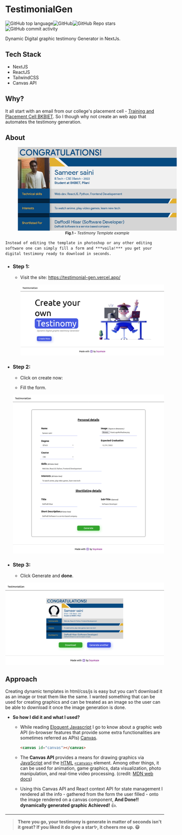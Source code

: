 

# TestimonialGen 

![GitHub top language](https://img.shields.io/github/languages/top/soyo-kaze/TestimonialGen)![GitHub](https://img.shields.io/github/license/soyo-kaze/TestimonialGen)![GitHub Repo stars](https://img.shields.io/github/stars/soyo-kaze/TestimonialGen)![GitHub commit activity](https://img.shields.io/github/commit-activity/w/soyo-kaze/TestimonialGen)

Dynamic Digital graphic testimony Generator in NextJs.

## Tech Stack

- NextJS
- ReactJS
- TailwindCSS
- Canvas API

## Why?

It all start with an email from our college's placement cell - [Training and Placement Cell BKBIET](https://www.linkedin.com/in/ACoAADk3RHwBcvB_AG9xGOTRHzVjPy-GAMQawGQ). So I though why not create an web app that automates the testimony generation.



## About

<figure style="display:flex;justify-content:center;width:100%;flex-direction:column"><img src=".\Readme assets\template(2).png" alt="Trulli" /><figcaption align = "center" style="font-size:12px"><b>Fig.1 -</b> <cite >Testimony Template example</cite></figcaption></figure>

`Instead of editing the template in photoshop or any other editing software one can simply fill a form and ***voila!*** you get your digital testimony ready to download in seconds.`  

- ### Step 1: 

  - Visit the site: https://testimonial-gen.vercel.app/

    <img src=".\Readme assets\Screenshot 2022-01-26 at 13-02-36 TestimonialGen.png"/>

- ### Step 2: 
  - Click on create now:

  - Fill the form.
  <img src=".\Readme assets\Screenshot 2022-01-26 at 13-04-42 Form.png"/>

- ### Step 3:

  - Click Generate and **done**.

<img src=".\Readme assets\Screenshot 2022-01-26 at 13-05-45 https testimonial-gen vercel app.png"/>


## Approach

Creating dynamic templates in html/css/js is easy but you can't download it as an image or treat them like the same. I wanted something that can be used for creating graphics and can be treated as an image so the user can be able to download it once the image generation is done. 

- **So how I did it and what I used?** 

  - While reading [Eloquent Javascript](https://eloquentjavascript.net/) I go to know about a graphic web API (in-browser features that provide some extra functionalities are sometimes referred as APIs)  [Canvas](https://developer.mozilla.org/en-US/docs/Web/API/Canvas_API).

    ```html
    <canvas id="canvas"></canvas>
    ```

  - The **Canvas API** provides a means for drawing graphics via [JavaScript](https://developer.mozilla.org/en-US/docs/Web/JavaScript) and the [HTML](https://developer.mozilla.org/en-US/docs/Web/HTML) [`<canvas>`](https://developer.mozilla.org/en-US/docs/Web/HTML/Element/canvas) element. Among other things, it can be used for animation, game  graphics, data visualization, photo manipulation, and real-time video  processing. (credit: [MDN web docs](https://developer.mozilla.org/en-US/))

  - Using this Canvas API and React context API for state management I rendered all the info - gathered from the form the user filled - onto the image rendered on a canvas component, **And Done!! dynamically generated graphic Achieved!** 👍.
----

> **There you go, your testimony is generate in matter of seconds isn't it great?
If you liked it do give a star✨, it cheers me up. 😃** 
